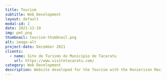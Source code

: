 ```yaml
---
title: Tourism
subtitle: Web Development
layout: default
modal-id: 2
date: 2021-12-10
img: pmt.png
thumbnail: tourism-thumbnail.png
alt: image-alt
project-date: December 2021
clients: 
  - name: Site de Turismo do Município de Tacaratu
    url: https://www.visitetacaratu.com/
category: Web Development
description: Website developed for the Tourism with the Ronierison Maciel coordination and his former student Gustavo Barbosa.
---
```

